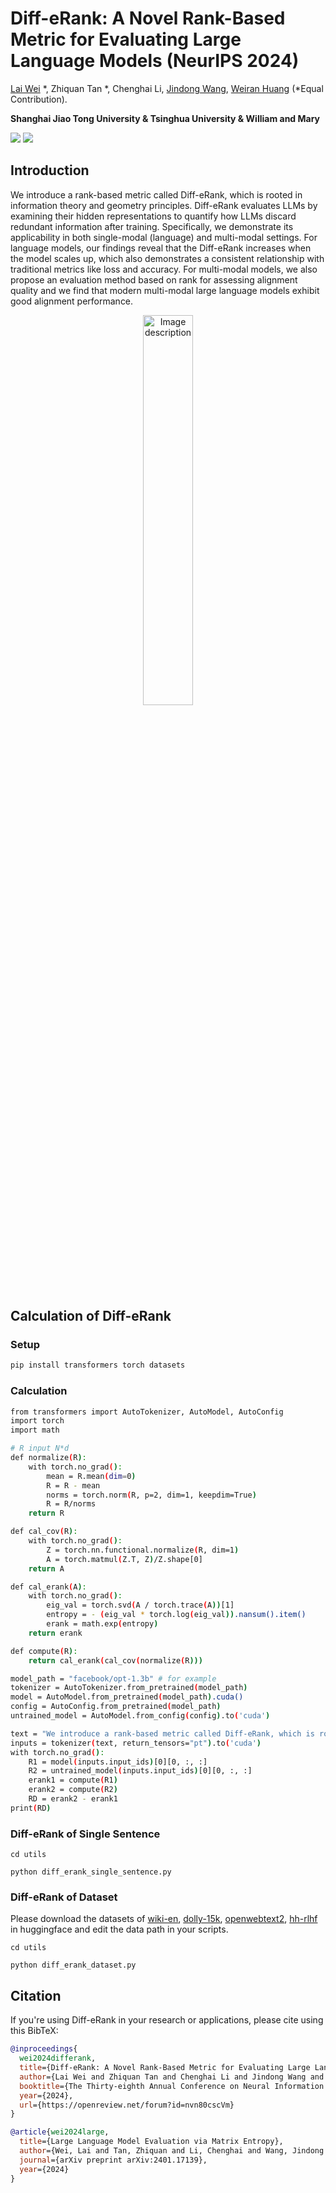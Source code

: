# Diff-eRank: A Novel Rank-Based Metric for Evaluating Large Language Models (NeurIPS 2024)
[Lai Wei](https://waltonfuture.github.io/) *, Zhiquan Tan *, Chenghai Li, [Jindong Wang](https://jd92.wang/), [Weiran Huang](https://www.weiranhuang.com/) (*Equal Contribution).

**Shanghai Jiao Tong University & Tsinghua University & William and Mary**

<a href='https://arxiv.org/abs/2401.17139'><img src='https://img.shields.io/badge/Paper-Arxiv-red'></a> <a href='https://zhuanlan.zhihu.com/p/4920383227'><img src='https://img.shields.io/badge/Project-Link-Green'></a>


## Introduction
We introduce a rank-based metric called Diff-eRank, which is rooted in information theory and geometry principles. Diff-eRank evaluates LLMs by examining their hidden representations to quantify how LLMs discard redundant information after training.
Specifically, we demonstrate its applicability in both single-modal (language) and multi-modal settings. For language models, our findings reveal that the Diff-eRank increases when the model scales up, which also demonstrates a consistent relationship with traditional metrics like loss and accuracy.
For multi-modal models, we also propose an evaluation method based on rank for assessing alignment quality and we find that modern multi-modal large language models exhibit good alignment performance. 

<p align="center">
  <img src="https://notes.sjtu.edu.cn/uploads/upload_e801b753d216de544fb4442c16d7d6de.png" alt="Image description" width="40%">
</p>

## Calculation of Diff-eRank

### Setup
```bash
pip install transformers torch datasets
```

### Calculation

```bash
from transformers import AutoTokenizer, AutoModel, AutoConfig
import torch
import math

# R input N*d
def normalize(R):
    with torch.no_grad():
        mean = R.mean(dim=0)
        R = R - mean
        norms = torch.norm(R, p=2, dim=1, keepdim=True)
        R = R/norms
    return R

def cal_cov(R):
    with torch.no_grad():
        Z = torch.nn.functional.normalize(R, dim=1)
        A = torch.matmul(Z.T, Z)/Z.shape[0]
    return A

def cal_erank(A):
    with torch.no_grad():
        eig_val = torch.svd(A / torch.trace(A))[1] 
        entropy = - (eig_val * torch.log(eig_val)).nansum().item()
        erank = math.exp(entropy)
    return erank

def compute(R):
    return cal_erank(cal_cov(normalize(R)))

model_path = "facebook/opt-1.3b" # for example
tokenizer = AutoTokenizer.from_pretrained(model_path)
model = AutoModel.from_pretrained(model_path).cuda()
config = AutoConfig.from_pretrained(model_path)
untrained_model = AutoModel.from_config(config).to('cuda')

text = "We introduce a rank-based metric called Diff-eRank, which is rooted in information theory and geometry principles. Diff-eRank evaluates LLMs by examining their hidden representations to quantify how LLMs discard redundant information after training." # for example
inputs = tokenizer(text, return_tensors="pt").to('cuda')
with torch.no_grad():
    R1 = model(inputs.input_ids)[0][0, :, :]
    R2 = untrained_model(inputs.input_ids)[0][0, :, :]
    erank1 = compute(R1)
    erank2 = compute(R2)
    RD = erank2 - erank1
print(RD)
```
### Diff-eRank of Single Sentence
```
cd utils

python diff_erank_single_sentence.py
```

### Diff-eRank of Dataset

Please download the datasets of [wiki-en](https://huggingface.co/datasets/wikipedia), [dolly-15k](https://huggingface.co/datasets/databricks/databricks-dolly-15k), [openwebtext2](https://huggingface.co/datasets/suolyer/pile_openwebtext2), [hh-rlhf](https://huggingface.co/datasets/Anthropic/hh-rlhf) in huggingface and edit the data path in your scripts.

```
cd utils

python diff_erank_dataset.py
```

## Citation

If you're using Diff-eRank in your research or applications, please cite using this BibTeX:
```bibtex
@inproceedings{
  wei2024differank,
  title={Diff-eRank: A Novel Rank-Based Metric for Evaluating Large Language Models},
  author={Lai Wei and Zhiquan Tan and Chenghai Li and Jindong Wang and Weiran Huang},
  booktitle={The Thirty-eighth Annual Conference on Neural Information Processing Systems},
  year={2024},
  url={https://openreview.net/forum?id=nvn80cscVm}
}

@article{wei2024large,
  title={Large Language Model Evaluation via Matrix Entropy},
  author={Wei, Lai and Tan, Zhiquan and Li, Chenghai and Wang, Jindong and Huang, Weiran},
  journal={arXiv preprint arXiv:2401.17139},
  year={2024}
}
```
